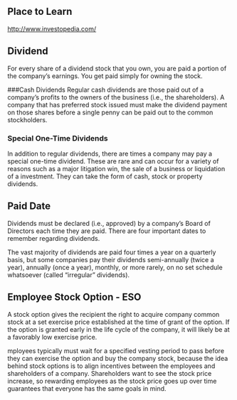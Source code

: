 
## Place to Learn
http://www.investopedia.com/


## Dividend
For every share of a dividend stock that you own, you are paid a portion of the company’s earnings. You get paid simply for owning the stock.


###Cash Dividends
Regular cash dividends are those paid out of a company’s profits to the owners of the business (i.e., the shareholders). A company that has preferred stock issued must make the dividend payment on those shares before a single penny can be paid out to the common stockholders.

### Special One-Time Dividends
In addition to regular dividends, there are times a company may pay a special one-time dividend. These are rare and can occur for a variety of reasons such as a major litigation win, the sale of a business or liquidation of a investment. They can take the form of cash, stock or property dividends.

## Paid Date
Dividends must be declared (i.e., approved) by a company’s Board of Directors each time they are paid. There are four important dates to remember regarding dividends.

The vast majority of dividends are paid four times a year on a quarterly basis, but some companies pay their dividends semi-annually (twice a year), annually (once a year), monthly, or more rarely, on no set schedule whatsoever (called “irregular” dividends).


## Employee Stock Option - ESO
A stock option gives the recipient the right to acquire company common stock at a set exercise price established at the time of grant of the option. If the option is granted early in the life cycle of the company, it will likely be at a favorably low exercise price.

mployees typically must wait for a specified vesting period to pass before they can exercise the option and buy the company stock, because the idea behind stock options is to align incentives between the employees and shareholders of a company. Shareholders want to see the stock price increase, so rewarding employees as the stock price goes up over time guarantees that everyone has the same goals in mind.
